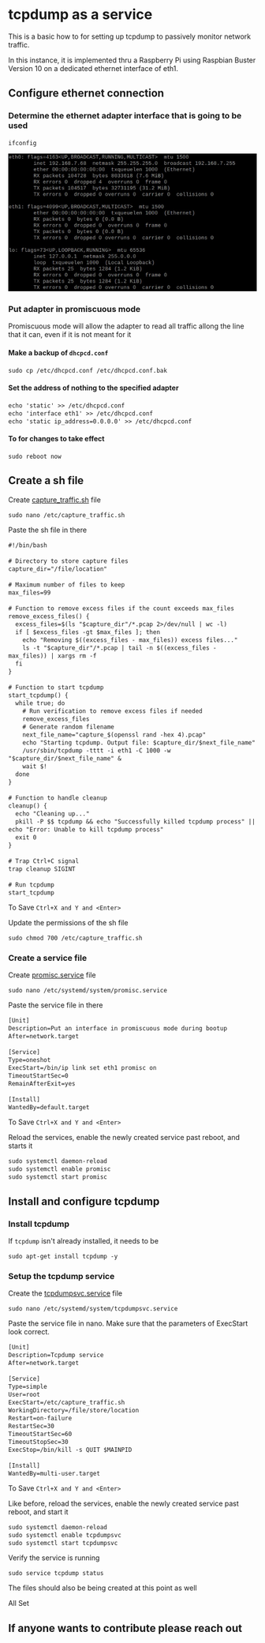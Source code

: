 # tcpdump as a service
This is a basic how to for setting up tcpdump to passively monitor network traffic.

In this instance, it is implemented thru a Raspberry Pi using Raspbian Buster Version 10 on a dedicated ethernet interface of eth1.

## Configure ethernet connection
### Determine the ethernet adapter interface that is going to be used
```shell
ifconfig
```
<img src="ifconfig.jpg">

### Put adapter in promiscuous mode
Promiscuous mode will allow the adapter to read all traffic allong the line that it can, even if it is not meant for it

#### Make a backup of `dhcpcd.conf`
```shell
sudo cp /etc/dhcpcd.conf /etc/dhcpcd.conf.bak
```
#### Set the address of nothing to the specified adapter
```shell
echo 'static' >> /etc/dhcpcd.conf
echo 'interface eth1' >> /etc/dhcpcd.conf
echo 'static ip_address=0.0.0.0' >> /etc/dhcpcd.conf
```
#### To for changes to take effect
```shell
sudo reboot now
```
## Create a sh file
Create <a href="capture_traffic.sh">capture_traffic.sh</a> file
```shell
sudo nano /etc/capture_traffic.sh
```
Paste the sh file in there
```
#!/bin/bash

# Directory to store capture files
capture_dir="/file/location"

# Maximum number of files to keep
max_files=99

# Function to remove excess files if the count exceeds max_files
remove_excess_files() {
  excess_files=$(ls "$capture_dir"/*.pcap 2>/dev/null | wc -l)
  if [ $excess_files -gt $max_files ]; then
    echo "Removing $((excess_files - max_files)) excess files..."
    ls -t "$capture_dir"/*.pcap | tail -n $((excess_files - max_files)) | xargs rm -f
  fi
}

# Function to start tcpdump
start_tcpdump() {
  while true; do
    # Run verification to remove excess files if needed
    remove_excess_files
    # Generate random filename
    next_file_name="capture_$(openssl rand -hex 4).pcap"
    echo "Starting tcpdump. Output file: $capture_dir/$next_file_name"
    /usr/sbin/tcpdump -tttt -i eth1 -C 1000 -w "$capture_dir/$next_file_name" &
    wait $!
  done
}

# Function to handle cleanup
cleanup() {
  echo "Cleaning up..."
  pkill -P $$ tcpdump && echo "Successfully killed tcpdump process" || echo "Error: Unable to kill tcpdump process"
  exit 0
}

# Trap Ctrl+C signal
trap cleanup SIGINT

# Run tcpdump
start_tcpdump
```
To Save `Ctrl+X and Y and <Enter>`

Update the permissions of the sh file

```shell
sudo chmod 700 /etc/capture_traffic.sh
```
### Create a service file
Create <a href="promisc.service">promisc.service</a> file
```shell
sudo nano /etc/systemd/system/promisc.service
```
Paste the service file in there
```shell
[Unit]
Description=Put an interface in promiscuous mode during bootup
After=network.target

[Service]
Type=oneshot
ExecStart=/bin/ip link set eth1 promisc on
TimeoutStartSec=0
RemainAfterExit=yes

[Install]
WantedBy=default.target
```
To Save `Ctrl+X and Y and <Enter>`

Reload the services, enable the newly created service past reboot, and starts it
```shell
sudo systemctl daemon-reload
sudo systemctl enable promisc
sudo systemctl start promisc
```


## Install and configure tcpdump
### Install tcpdump
If `tcpdump` isn't already installed, it needs to be
```shell
sudo apt-get install tcpdump -y
```

### Setup the tcpdump service
Create the <a href="tcpdumpsvc.service">tcpdumpsvc.service</a> file
```shell
sudo nano /etc/systemd/system/tcpdumpsvc.service
```

Paste the service file in nano.  Make sure that the parameters of ExecStart look correct.
```shell
[Unit]
Description=Tcpdump service
After=network.target

[Service]
Type=simple
User=root
ExecStart=/etc/capture_traffic.sh
WorkingDirectory=/file/store/location
Restart=on-failure
RestartSec=30
TimeoutStartSec=60
TimeoutStopSec=30
ExecStop=/bin/kill -s QUIT $MAINPID

[Install]
WantedBy=multi-user.target
```
To Save `Ctrl+X and Y and <Enter>`

Like before, reload the services, enable the newly created service past reboot, and start it
```shell
sudo systemctl daemon-reload
sudo systemctl enable tcpdumpsvc
sudo systemctl start tcpdumpsvc
```

Verify the service is running
```shell
sudo service tcpdump status
```

The files should also be being created at this point as well

All Set


## If anyone wants to contribute please reach out
